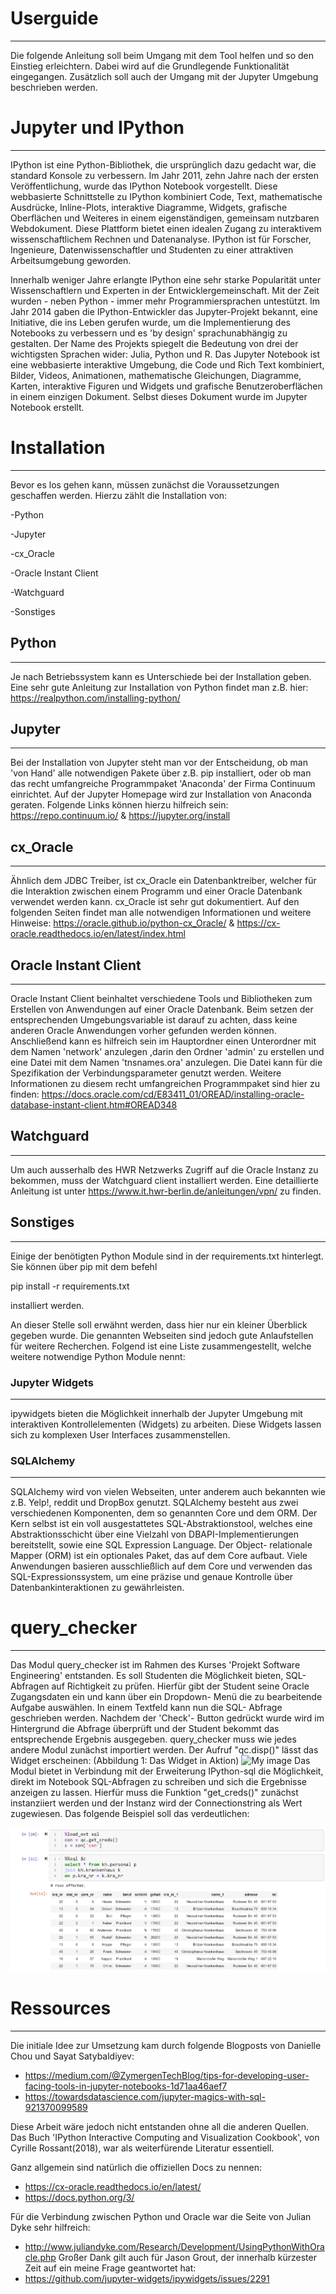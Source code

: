 # Userguide
_____________________________________________________________________________________________________________________

Die folgende Anleitung soll beim Umgang mit dem Tool helfen und so den Einstieg erleichtern. Dabei wird auf die Grundlegende Funktionalität eingegangen. Zusätzlich soll auch der Umgang mit der Jupyter Umgebung beschrieben werden.

# Jupyter und IPython
_____________________________________________________________________________________________________________________

IPython ist eine Python-Bibliothek, die ursprünglich dazu gedacht war, die standard Konsole zu verbessern. Im Jahr 2011, zehn Jahre nach der ersten Veröffentlichung, wurde das IPython Notebook vorgestellt. Diese webbasierte Schnittstelle zu IPython
kombiniert Code, Text, mathematische Ausdrücke, Inline-Plots, interaktive Diagramme, Widgets,
grafische Oberflächen und Weiteres in einem eigenständigen, gemeinsam nutzbaren Webdokument. Diese
Plattform bietet einen idealen Zugang zu interaktivem wissenschaftlichem Rechnen und Datenanalyse.
IPython ist für Forscher, Ingenieure, Datenwissenschaftler  und Studenten zu einer attraktiven Arbeitsumgebung geworden. 

Innerhalb weniger Jahre erlangte IPython eine sehr starke Popularität unter Wissenschaftlern und Experten in der Entwicklergemeinschaft. Mit der Zeit wurden - neben Python - 
immer mehr Programmiersprachen untestützt. Im Jahr 2014 gaben die IPython-Entwickler das Jupyter-Projekt bekannt,
eine Initiative, die ins Leben gerufen wurde, um die Implementierung des Notebooks zu verbessern und es 'by design' sprachunabhängig zu gestalten. Der Name des Projekts spiegelt die Bedeutung von drei der wichtigsten Sprachen wider: Julia, Python und R.
Das Jupyter Notebook ist eine webbasierte interaktive Umgebung, die Code und Rich Text kombiniert,
Bilder, Videos, Animationen, mathematische Gleichungen, Diagramme, Karten, interaktive Figuren und
Widgets und grafische Benutzeroberflächen in einem einzigen Dokument. 
Selbst dieses Dokument wurde im Jupyter Notebook erstellt.


# Installation
_____________________________________________________________________________________________________________________


Bevor es los gehen kann, müssen zunächst die Voraussetzungen geschaffen werden. Hierzu zählt die Installation von:

-Python

-Jupyter

-cx_Oracle

-Oracle Instant Client

-Watchguard

-Sonstiges


## Python
_____________________________________________________________________________________________________________________
Je nach Betriebssystem kann es Unterschiede bei der Installation geben. Eine sehr gute Anleitung zur Installation von Python findet man z.B. hier: https://realpython.com/installing-python/

## Jupyter
_____________________________________________________________________________________________________________________
Bei der Installation von Jupyter steht man vor der Entscheidung, ob man 'von Hand' alle notwendigen Pakete über z.B. pip installiert, oder ob man das recht umfangreiche Programmpaket 'Anaconda' der Firma Continuum einrichtet. Auf der Jupyter Homepage wird zur Installation von Anaconda geraten. Folgende Links können hierzu hilfreich sein: https://repo.continuum.io/ & https://jupyter.org/install

## cx_Oracle
_____________________________________________________________________________________________________________________
Ähnlich dem JDBC Treiber, ist cx_Oracle ein Datenbanktreiber, welcher für die Interaktion zwischen einem Programm und einer Oracle Datenbank verwendet werden kann. cx_Oracle ist sehr gut dokumentiert. Auf den folgenden Seiten findet man alle notwendigen Informationen und weitere Hinweise: https://oracle.github.io/python-cx_Oracle/ & https://cx-oracle.readthedocs.io/en/latest/index.html

## Oracle Instant Client
_____________________________________________________________________________________________________________________
Oracle Instant Client beinhaltet verschiedene Tools und Bibliotheken zum Erstellen von Anwendungen auf einer Oracle Datenbank.
Beim setzen der entsprechenden Umgebungsvariable ist darauf zu achten, dass keine anderen Oracle Anwendungen vorher gefunden werden können.
Anschließend kann es hilfreich sein im Hauptordner einen Unterordner mit dem Namen 'network' anzulegen ,darin den Ordner 'admin' zu erstellen und eine Datei mit dem Namen 'tnsnames.ora' anzulegen. Die Datei kann für die Spezifikation der Verbindungsparameter genutzt werden. 
Weitere Informationen zu diesem recht umfangreichen Programmpaket sind hier zu finden: https://docs.oracle.com/cd/E83411_01/OREAD/installing-oracle-database-instant-client.htm#OREAD348

## Watchguard
_____________________________________________________________________________________________________________________
Um auch ausserhalb des HWR Netzwerks Zugriff auf die Oracle Instanz zu bekommen, muss der Watchguard client installiert werden. Eine detaillierte Anleitung ist unter https://www.it.hwr-berlin.de/anleitungen/vpn/ zu finden. 

## Sonstiges
_____________________________________________________________________________________________________________________
Einige der benötigten Python Module sind in der requirements.txt hinterlegt. Sie können über pip mit dem befehl

pip install -r requirements.txt

installiert werden. 


An dieser Stelle soll erwähnt werden, dass hier nur ein kleiner Überblick gegeben wurde. Die genannten Webseiten sind jedoch gute Anlaufstellen für weitere Recherchen. Folgend ist eine Liste zusammengestellt, welche weitere notwendige Python Module nennt:

### Jupyter Widgets
_____________________________________________________________________________________________________________________
ipywidgets bieten die Möglichkeit innerhalb der Jupyter Umgebung mit interaktiven Kontrollelementen (Widgets) zu arbeiten. Diese Widgets lassen sich zu komplexen User Interfaces zusammenstellen.

### SQLAlchemy
_____________________________________________________________________________________________________________________
SQLAlchemy wird von vielen Webseiten, unter anderem auch bekannten wie z.B. Yelp!, reddit und DropBox genutzt. SQLAlchemy besteht aus zwei verschiedenen Komponenten, dem so genannten Core und dem ORM. Der Kern selbst ist ein voll ausgestattetes SQL-Abstraktionstool, welches eine Abstraktionsschicht über eine Vielzahl von DBAPI-Implementierungen bereitstellt, sowie eine SQL Expression Language. Der Object- relationale Mapper (ORM) ist ein optionales Paket, das auf dem Core aufbaut. Viele Anwendungen basieren ausschließlich auf dem Core und verwenden das SQL-Expressionssystem, um eine präzise und genaue Kontrolle über Datenbankinteraktionen zu gewährleisten.

# query_checker
_____________________________________________________________________________________________________________________

Das Modul query_checker ist im Rahmen des Kurses 'Projekt Software Engineering' entstanden. Es soll Studenten die Möglichkeit bieten, SQL- Abfragen auf Richtigkeit zu prüfen. Hierfür gibt der Student seine Oracle Zugangsdaten ein und kann über ein Dropdown- Menü die zu bearbeitende Aufgabe auswählen. In einem Textfeld kann nun die SQL- Abfrage geschrieben werden. Nachdem der 'Check'- Button gedrückt wurde wird im Hintergrund die Abfrage überprüft und der Student bekommt das entsprechende Ergebnis ausgegeben. query_checker muss wie jedes andere Modul zunächst importiert werden. Der Aufruf "qc.disp()" lässt das Widget erscheinen: (Abbildung 1: Das Widget in Aktion)
![My image](Salbinus.github.com/edjuSQL/)
Das Modul bietet in Verbindung mit der Erweiterung IPython-sql die Möglichkeit, direkt im Notebook SQL-Abfragen zu schreiben und sich die Ergebnisse anzeigen zu lassen. Hierfür muss die Funktion "get_creds()" zunächst instanziiert werden und der Instanz wird der Connectionstring als Wert zugewiesen. Das folgende Beispiel soll das verdeutlichen:

![My image](ipython_sql.png)

# Ressources
_____________________________________________________________________________________________________________________

Die initiale Idee zur Umsetzung kam durch folgende Blogposts von Danielle Chou und Sayat Satybaldiyev: 
- https://medium.com/@ZymergenTechBlog/tips-for-developing-user-facing-tools-in-jupyter-notebooks-1d71aa46aef7
- https://towardsdatascience.com/jupyter-magics-with-sql-921370099589


Diese Arbeit wäre jedoch nicht entstanden ohne all die anderen Quellen. Das Buch 'IPython Interactive Computing and Visualization Cookbook', von Cyrille Rossant(2018), war als weiterfürende Literatur essentiell.

Ganz allgemein sind natürlich die offiziellen Docs zu nennen:
- https://cx-oracle.readthedocs.io/en/latest/
- https://docs.python.org/3/

Für die Verbindung zwischen Python und Oracle war die Seite von Julian Dyke sehr hilfreich:
- http://www.juliandyke.com/Research/Development/UsingPythonWithOracle.php
Großer Dank gilt auch für Jason Grout, der innerhalb kürzester Zeit auf ein meine Frage geantwortet hat:
- https://github.com/jupyter-widgets/ipywidgets/issues/2291

